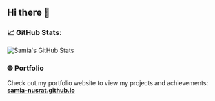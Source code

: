 ## Hi there 👋

### 📈 GitHub Stats:
![Samia's GitHub Stats](https://github-readme-stats.vercel.app/api?username=samia-nusrat&show_icons=true&theme=radical)

### 🌐 Portfolio
Check out my portfolio website to view my projects and achievements:  
[**samia-nusrat.github.io**](https://samia-nusrat.github.io/#)
